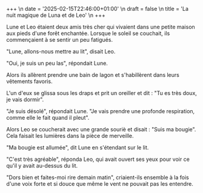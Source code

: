 +++ \n date = '2025-02-15T22:46:00+01:00' \n draft = false \n title = 'La nuit magique de Luna et de Leo' \n +++ 

Lune et Leo étaient deux amis très cher qui vivaient dans une petite maison aux pieds d'une forêt enchantée. Lorsque le soleil se couchait, ils commençaient à se sentir un peu fatigués.

"Lune, allons-nous mettre au lit", disait Leo.

"Oui, je suis un peu las", répondait Lune.

Alors ils allèrent prendre une bain de lagon et s'habillèrent dans leurs vêtements favoris. 

L'un d'eux se glissa sous les draps et prit un oreiller et dit : "Tu es très doux, je vais dormir".

"Je suis désolé", répondait Lune. "Je vais prendre une profonde respiration, comme elle le fait quand il pleut". 

Alors Leo se coucherait avec une grande souriè et disait : "Suis ma bougie". Cela faisait les lumières dans la pièce de merveille.

"Ma bougie est allumée", dit Lune en s'étendant sur le lit. 

"C'est très agréable", réponda Leo, qui avait ouvert ses yeux pour voir ce qu'il y avait au-dessus du lit.

"Dors bien et faites-moi rire demain matin", criaient-ils ensemble à la fois d'une voix forte et si douce que même le vent ne pouvait pas les entendre.